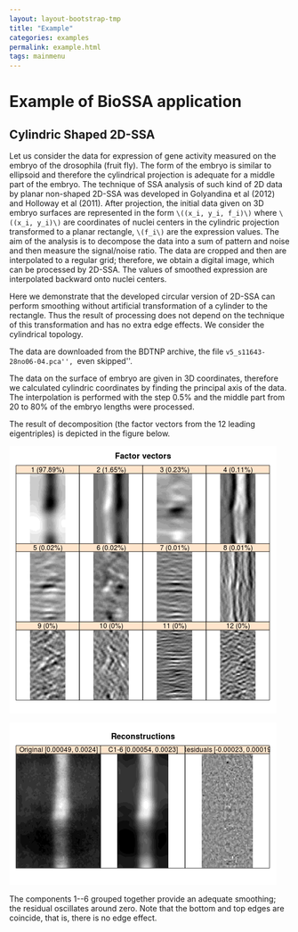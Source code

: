 ```yaml
---
layout: layout-bootstrap-tmp
title: "Example"
categories: examples
permalink: example.html
tags: mainmenu
---
```


#  Example of BioSSA application

## Cylindric Shaped 2D-SSA


Let us consider the data for expression of gene activity measured on the embryo of the drosophila (fruit fly).
The form of the embryo is similar to ellipsoid and therefore the cylindrical projection is adequate for
a middle part of the embryo. The technique of SSA analysis of such kind of 2D data by planar non-shaped 2D-SSA
was developed in Golyandina et al (2012) and Holloway et al (2011).
After projection, the initial data given on 3D embryo surfaces are represented in the form `\((x_i, y_i, f_i)\)` where `\((x_i, y_i)\)` are coordinates of nuclei centers in the cylindric projection transformed to a planar rectangle, `\(f_i\)` are the expression values. The aim of the analysis is to decompose the data into a sum of
pattern and noise and then measure the signal/noise ratio. The data are cropped and
then are interpolated to a regular grid; therefore, we obtain a digital image, which
can be processed by 2D-SSA. The values of smoothed expression are interpolated backward onto
nuclei centers.

Here we demonstrate that the developed circular version of 2D-SSA can perform smoothing without
artificial transformation of a cylinder to the rectangle. Thus the result of processing
does not depend on the technique of this transformation and has no extra edge effects. We consider the cylindrical topology.

The data are downloaded from the BDTNP archive,
the file ``v5_s11643-28no06-04.pca'', ``even skipped''.

The data on the surface of embryo are given in 3D coordinates, therefore we calculated cylindric coordinates
by finding the principal axis of the data. The interpolation is performed with the step 0.5% and the
middle part from 20 to 80% of the embryo lengths were processed.

The result of decomposition (the factor vectors from the $12$ leading eigentriples) is depicted in the figure below.

![Factor vectors](circular_factor.png)

![Reconstruction and residuals](circular_reconstructed.png)

The components 1--6 grouped together provide an adequate smoothing; the residual oscillates around zero.
Note that the bottom and top edges are coincide, that is, there is no edge effect.

